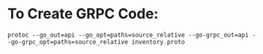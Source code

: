 # To Create GRPC Code:
`protoc --go_out=api --go_opt=paths=source_relative --go-grpc_out=api --go-grpc_opt=paths=source_relative inventory.proto`
